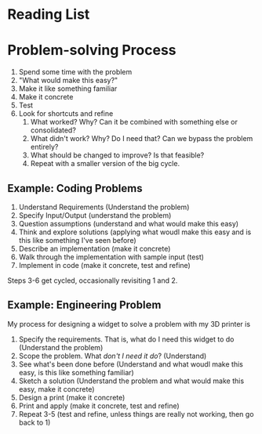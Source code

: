 # Reading List

# Problem-solving Process

1. Spend some time with the problem 
2. "What would make this easy?" 
3. Make it like something familiar 
4. Make it concrete
5. Test
6. Look for shortcuts and refine
    1. What worked? Why? Can it be combined with something else or consolidated?
    2. What didn't work? Why? Do I need that? Can we bypass the problem entirely?
    3. What should be changed to improve? Is that feasible?
    4. Repeat with a smaller version of the big cycle.

## Example: Coding Problems

1. Understand Requirements (Understand the problem)
2. Specify Input/Output (understand the problem)
3. Question assumptions (understand and what would make this easy)
4. Think and explore solutions (applying what woudl make this easy and is this
   like something I've seen before) 
5. Describe an implementation (make it concrete) 
6. Walk through the implementation with sample input (test)
6. Implement in code (make it concrete, test and refine)

Steps 3-6 get cycled, occasionally revisiting 1 and 2.

## Example: Engineering Problem

My process for designing a widget to solve a problem with my 3D printer is

1. Specify the requirements. That is, what do I need this widget to do
   (Understand the problem)
2. Scope the problem. What *don't I need it do*? (Understand) 
3. See what's been done before (Understand and what woudl make this easy, is
   this like something familiar)
3. Sketch a solution (Understand the problem and what would make this easy,
   make it concrete) 
4. Design a print (make it concrete) 
5. Print and apply (make it concrete, test and refine) 
6. Repeat 3-5 (test and refine, unless things are really not working, then go
   back to 1)
